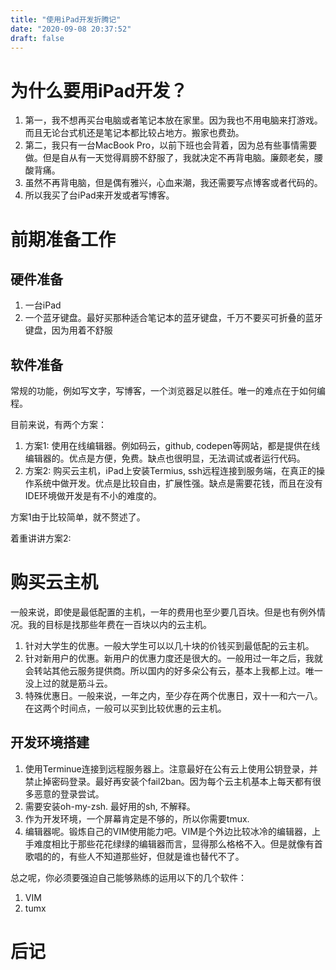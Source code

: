```yaml
---
title: "使用iPad开发折腾记"
date: "2020-09-08 20:37:52"
draft: false
---
```


# 为什么要用iPad开发？
1. 第一，我不想再买台电脑或者笔记本放在家里。因为我也不用电脑来打游戏。而且无论台式机还是笔记本都比较占地方。搬家也费劲。
2. 第二，我只有一台MacBook Pro，以前下班也会背着，因为总有些事情需要做。但是自从有一天觉得肩膀不舒服了，我就决定不再背电脑。廉颇老矣，腰酸背痛。
3. 虽然不再背电脑，但是偶有雅兴，心血来潮，我还需要写点博客或者代码的。
4. 所以我买了台iPad来开发或者写博客。


# 前期准备工作

## 硬件准备

1.  一台iPad
2. 一个蓝牙键盘。最好买那种适合笔记本的蓝牙键盘，千万不要买可折叠的蓝牙键盘，因为用着不舒服


## 软件准备
常规的功能，例如写文字，写博客，一个浏览器足以胜任。唯一的难点在于如何编程。

目前来说，有两个方案：

1. 方案1: 使用在线编辑器。例如码云，github, codepen等网站，都是提供在线编辑器的。优点是方便，免费。缺点也很明显，无法调试或者运行代码。
2. 方案2: 购买云主机，iPad上安装Termius, ssh远程连接到服务端，在真正的操作系统中做开发。优点是比较自由，扩展性强。缺点是需要花钱，而且在没有IDE环境做开发是有不小的难度的。

方案1由于比较简单，就不赘述了。

着重讲讲方案2:


# 购买云主机
一般来说，即使是最低配置的主机，一年的费用也至少要几百块。但是也有例外情况。我的目标是找那些年费在一百块以内的云主机。

1. 针对大学生的优惠。一般大学生可以以几十块的价钱买到最低配的云主机。
2. 针对新用户的优惠。新用户的优惠力度还是很大的。一般用过一年之后，我就会转站其他云服务提供商。所以国内的好多朵公有云，基本上我都上过。唯一没上过的就是筋斗云。
3. 特殊优惠日。一般来说，一年之内，至少存在两个优惠日，双十一和六一八。在这两个时间点，一般可以买到比较优惠的云主机。



## 开发环境搭建

1. 使用Terminue连接到远程服务器上。注意最好在公有云上使用公钥登录，并禁止掉密码登录。最好再安装个fail2ban。因为每个云主机基本上每天都有很多恶意的登录尝试。
2. 需要安装oh-my-zsh.  最好用的sh, 不解释。
3. 作为开发环境，一个屏幕肯定是不够的，所以你需要tmux.
4. 编辑器呢。锻炼自己的VIM使用能力吧。VIM是个外边比较冰冷的编辑器，上手难度相比于那些花花绿绿的编辑器而言，显得那么格格不入。但是就像有首歌唱的的，有些人不知道那些好，但就是谁也替代不了。

总之呢，你必须要强迫自己能够熟练的运用以下的几个软件：

1. VIM
2. tumx


# 后记